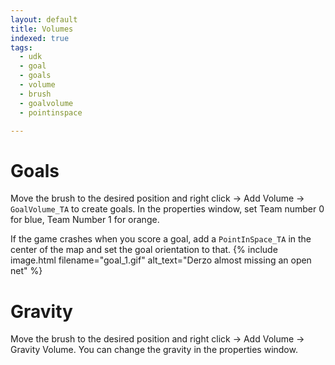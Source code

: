 ```yaml
---
layout: default
title: Volumes
indexed: true
tags:
  - udk
  - goal
  - goals
  - volume
  - brush
  - goalvolume
  - pointinspace

---
```

# Goals
Move the brush to the desired position and right click -> Add Volume -> `GoalVolume_TA` to create goals. In the properties window, set Team number 0 for blue, Team Number 1 for orange. 

If the game crashes when you score a goal, add a `PointInSpace_TA` in the center of the map and set the goal orientation to that.
{% include image.html filename="goal_1.gif" alt_text="Derzo almost missing an open net" %}

# Gravity
Move the brush to the desired position and right click -> Add Volume -> Gravity Volume. You can change the gravity in the properties window.